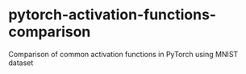 # pytorch-activation-functions-comparison
Comparison of common activation functions in PyTorch using MNIST dataset
